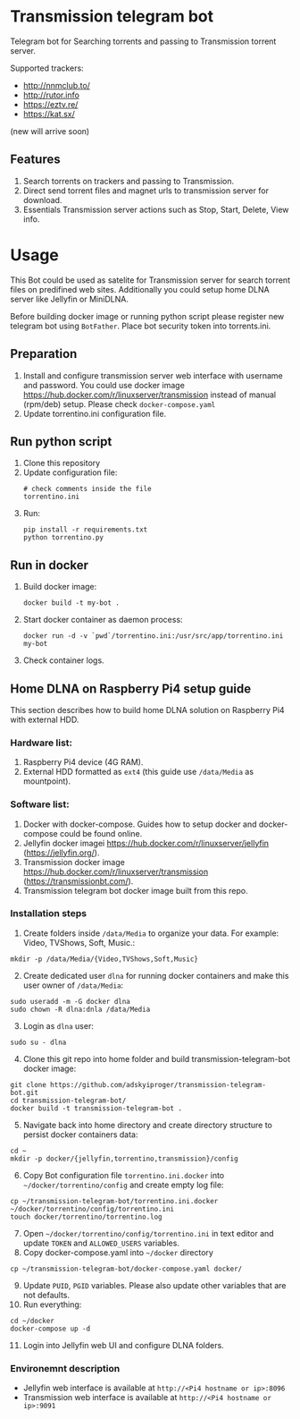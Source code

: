 # Transmission telegram bot

Telegram bot for Searching torrents and passing to Transmission torrent server.

Supported trackers:
* http://nnmclub.to/
* http://rutor.info 
* https://eztv.re/
* https://kat.sx/

(new will arrive soon)

## Features
1. Search torrents on trackers and passing to Transmission.
2. Direct send torrent files and magnet urls to transmission server for download.
3. Essentials Transmission server actions such as Stop, Start, Delete, View info.

# Usage

This Bot could be used as satelite for Transmission server for search torrent files on predifined web sites. 
Additionally you could setup home DLNA server like Jellyfin or MiniDLNA.

Before building docker image or running python script please register new telegram bot using `BotFather`.
Place bot security token into torrents.ini.

## Preparation
1. Install and configure transmission server web interface with username and password.
   You could use docker image https://hub.docker.com/r/linuxserver/transmission instead of manual (rpm/deb) setup.
   Please check `docker-compose.yaml`
2. Update torrentino.ini configuration file.

## Run python script

1. Clone this repository
2. Update configuration file:
   ```
   # check comments inside the file
   torrentino.ini
   ```
3. Run:
   ```
   pip install -r requirements.txt
   python torrentino.py
   ```

## Run in docker


1. Build docker image:
   ```
   docker build -t my-bot . 
   ```
2. Start docker container as daemon process:
   ```
   docker run -d -v `pwd`/torrentino.ini:/usr/src/app/torrentino.ini my-bot
   ```
3. Check container logs.



## Home DLNA on Raspberry Pi4 setup guide

This section describes how to build home DLNA solution on Raspberry Pi4 with external HDD. 

### Hardware list:

1. Raspberry Pi4 device (4G RAM).
2. External HDD formatted as `ext4` (this guide use `/data/Media` as mountpoint). 

### Software list:

1. Docker with docker-compose. Guides how to setup docker and docker-compose could be found online.
2. Jellyfin docker imagei https://hub.docker.com/r/linuxserver/jellyfin (https://jellyfin.org/).
3. Transmission docker image https://hub.docker.com/r/linuxserver/transmission (https://transmissionbt.com/).
4. Transmission telegram bot docker image built from this repo.


### Installation steps

1. Create folders inside `/data/Media` to organize your data.
For example: Video, TVShows, Soft, Music.:
```
mkdir -p /data/Media/{Video,TVShows,Soft,Music}
```
2. Create dedicated user `dlna` for running docker containers and make this user owner of `/data/Media`:
```
sudo useradd -m -G docker dlna
sudo chown -R dlna:dnla /data/Media
```
3. Login as `dlna` user: 
```
sudo su - dlna
```
4. Clone this git repo into home folder and build transmission-telegram-bot docker image:
```
git clone https://github.com/adskyiproger/transmission-telegram-bot.git
cd transmission-telegram-bot/
docker build -t transmission-telegram-bot .
```
5. Navigate back into home directory and create directory structure to persist docker containers data:
```
cd ~
mkdir -p docker/{jellyfin,torrentino,transmission}/config
```
6. Copy Bot configuration file `torrentino.ini.docker` into `~/docker/torrentino/config` and create empty log file:
```
cp ~/transmission-telegram-bot/torrentino.ini.docker ~/docker/torrentino/config/torrentino.ini
touch docker/torrentino/torrentino.log
```
7. Open `~/docker/torrentino/config/torrentino.ini` in text editor and update `TOKEN` and `ALLOWED_USERS` variables.
8. Copy docker-compose.yaml into `~/docker` directory
```
cp ~/transmission-telegram-bot/docker-compose.yaml docker/
```
9. Update `PUID`, `PGID` variables. Please also update other variables that are not defaults.
10. Run everything:
```
cd ~/docker
docker-compose up -d
```
11. Login into Jellyfin web UI and configure DLNA folders.


### Environemnt description

* Jellyfin web interface is available at `http://<Pi4 hostname or ip>:8096`
* Transmission web interface is available at `http://<Pi4 hostname or ip>:9091`

